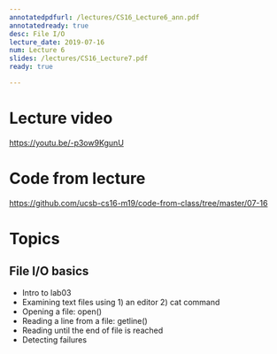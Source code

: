 ```yaml
---
annotatedpdfurl: /lectures/CS16_Lecture6_ann.pdf
annotatedready: true
desc: File I/O
lecture_date: 2019-07-16
num: Lecture 6
slides: /lectures/CS16_Lecture7.pdf
ready: true

---
```


# Lecture video

<https://youtu.be/-p3ow9KgunU>

# Code from lecture

<https://github.com/ucsb-cs16-m19/code-from-class/tree/master/07-16>

# Topics
## File I/O basics
* Intro to lab03
* Examining text files using 1) an editor 2) cat command
* Opening a file: open()
* Reading a line from a file: getline()
* Reading until the end of file is reached
* Detecting failures

